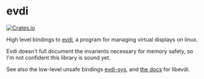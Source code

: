 # evdi

[![Crates.io](https://img.shields.io/crates/v/evdi)](https://crates.io/crates/evdi)

High level bindings to [evdi](https://github.com/DisplayLink/evdi), a program for managing virtual
displays on linux.

Evdi doesn't full document the invarients necessary for memory safety, so I'm not confident this library is sound yet.

See also the low-level unsafe bindings [evdi-sys](https://crates.io/crates/evdi-sys),
and [the docs](https://displaylink.github.io/evdi/) for libevdi.
